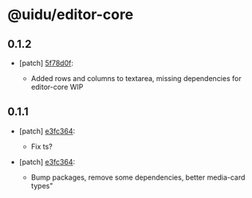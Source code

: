 # @uidu/editor-core

## 0.1.2
- [patch] [5f78d0f](https://github.org/uidu-org/guidu/commits/5f78d0f):

  - Added rows and columns to textarea, missing dependencies for editor-core WIP

## 0.1.1
- [patch] [e3fc364](https://github.org/uidu-org/guidu/commits/e3fc364):

  - Fix ts?
- [patch] [e3fc364](https://github.org/uidu-org/guidu/commits/e3fc364):

  - Bump packages, remove some dependencies, better media-card types"
